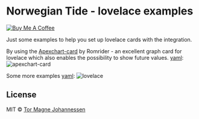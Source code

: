 # Norwegian Tide - lovelace examples
[![Buy Me A Coffee][buymeacoffee-image]][buymeacoffee-url]

Just some examples to help you set up lovelace cards with the integration.

By using the [Apexchart-card](https://github.com/RomRider/apexcharts-card) by Romrider - an excellent graph card for lovelace which also enables the possibility to show future values. [yaml](lovelace-apexchart.yaml):
![apexchart-card](../img/norwegiantide_apexchart.png "apexchart-card")



Some more examples [yaml](lovelace-all.yaml):
![lovelace](../img/norwegiantide_lovelace.png "lovelace")


## License
MIT © [Tor Magne Johannessen][tmjo]

<!-- Badges -->
[buymeacoffee-url]: https://www.buymeacoffee.com/tmjo
[buymeacoffee-image]: https://img.shields.io/badge/support-buymeacoffee-222222.svg?style=flat-square
[tmjo]: https://github.com/tmjo/
